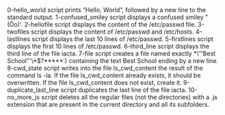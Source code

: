 0-hello_world script prints “Hello, World”, followed by a new line to the standard output.
1-confused_smiley script displays a confused smiley "(Ôo)'.
2-hellofile script displays the content of the /etc/passwd file.
3-twofiles script displays the content of /etc/passwd and /etc/hosts.
4-lastlines script displays the last 10 lines of /etc/passwd.
5-firstlines script displays the first 10 lines of /etc/passwd.
6-third_line script displays the third line of the file iacta.
7-file script creates a file named exactly \*\\'"Best School"\'\\*$\?\*\*\*\*\*:) containing the text Best School ending by a new line.
8-cwd_state script writes into the file ls_cwd_content the result of the command ls -la. If the file ls_cwd_content already exists, it should be overwritten. If the file ls_cwd_content does not exist, create it.
9-duplicate_last_line script duplicates the last line of the file iacta.
10-no_more_js script deletes all the regular files (not the directories) with a .js extension that are present in the current directory and all its subfolders.
